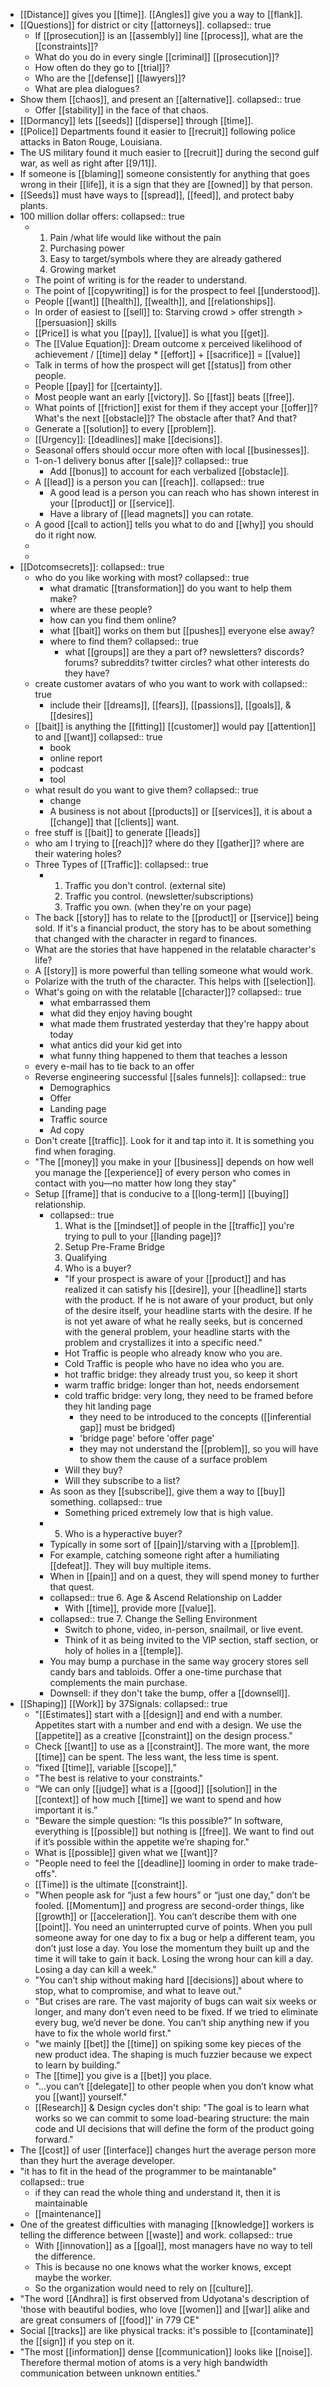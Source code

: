 - [[Distance]] gives you [[time]]. [[Angles]] give you a way to [[flank]].
- [[Questions]] for district or city [[attorneys]].
  collapsed:: true
	- If [[prosecution]] is an [[assembly]] line [[process]], what are the [[constraints]]?
	- What do you do in every single [[criminal]] [[prosecution]]?
	- How often do they go to [[trial]]?
	- Who are the [[defense]] [[lawyers]]?
	- What are plea dialogues?
- Show them [[chaos]], and present an [[alternative]].
  collapsed:: true
	- Offer [[stability]] in the face of that chaos.
- [[Dormancy]] lets [[seeds]] [[disperse]] through [[time]].
- [[Police]] Departments found it easier to [[recruit]] following police attacks in Baton Rouge, Louisiana.
- The US military found it much easier to [[recruit]] during the second gulf war, as well as right after [[9/11]].
- If someone is [[blaming]] someone consistently for anything that goes wrong in their [[life]], it is a sign that they are [[owned]] by that person.
- [[Seeds]] must have ways to [[spread]], [[feed]], and protect baby plants.
- 100 million dollar offers:
  collapsed:: true
	- 1. Pain /what life would like without the pain
	  2. Purchasing power
	  3. Easy to target/symbols where they are already gathered
	  4. Growing market
	- The point of writing is for the reader to understand.
	- The point of [[copywriting]] is for the prospect to feel [[understood]].
	- People [[want]] [[health]], [[wealth]], and [[relationships]].
	- In order of easiest to [[sell]] to: Starving crowd > offer strength > [[persuasion]] skills
	- [[Price]] is what you [[pay]], [[value]] is what you [[get]].
	- The [[Value Equation]]: Dream outcome x perceived likelihood of achievement / [[time]] delay * [[effort]] + [[sacrifice]] = [[value]]
	- Talk in terms of how the prospect will get [[status]] from other people.
	- People [[pay]] for [[certainty]].
	- Most people want an early [[victory]]. So [[fast]] beats [[free]].
	- What points of [[friction]] exist for them if they accept your [[offer]]? What's the next [[obstacle]]? The obstacle after that? And that?
	- Generate a [[solution]] to every [[problem]].
	- [[Urgency]]: [[deadlines]] make [[decisions]].
	- Seasonal offers should occur more often with local [[businesses]].
	- 1-on-1 delivery bonus after [[sale]]?
	  collapsed:: true
		- Add [[bonus]] to account for each verbalized [[obstacle]].
	- A [[lead]] is a person you can [[reach]].
	  collapsed:: true
		- A good lead is a person you can reach who has shown interest in your [[product]] or [[service]].
		- Have a library of [[lead magnets]] you can rotate.
	- A good [[call to action]] tells you what to do and [[why]] you should do it right now.
	-
	-
- [[Dotcomsecrets]]:
  collapsed:: true
	- who do you like working with most?
	  collapsed:: true
		- what dramatic [[transformation]] do you want to help them make?
		- where are these people?
		- how can you find them online?
		- what [[bait]] works on them but [[pushes]] everyone else away?
		- where to find them?
		  collapsed:: true
			- what [[groups]] are they a part of?
			  newsletters?
			  discords?
			  forums?
			  subreddits?
			  twitter circles?
			  what other interests do they have?
	- create customer avatars of who you want to work with
	  collapsed:: true
		- include their [[dreams]], [[fears]], [[passions]], [[goals]], & [[desires]]
	- [[bait]] is anything the [[fitting]] [[customer]] would pay [[attention]] to and [[want]]
	  collapsed:: true
		- book
		- online report
		- podcast
		- tool
	- what result do you want to give them?
	  collapsed:: true
		- change
		- A business is not about [[products]] or [[services]], it is about a [[change]] that [[clients]] want.
	- free stuff is [[bait]] to generate [[leads]]
	- who am I trying to [[reach]]? where do they [[gather]]? where are their watering holes?
	- Three Types of [[Traffic]]:
	  collapsed:: true
		- 1. Traffic you don't control. (external site)
		  2. Traffic you control. (newsletter/subscriptions)
		  3. Traffic you own. (when they're on your page)
	- The back [[story]] has to relate to the [[product]] or [[service]] being sold. If it's a financial product, the story has to be about something that changed with the character in regard to finances.
	- What are the stories that have happened in the relatable character's life?
	- A [[story]] is more powerful than telling someone what would work.
	- Polarize with the truth of the character. This helps with [[selection]].
	- What's going on with the relatable [[character]]?
	  collapsed:: true
		- what embarrassed them
		- what did they enjoy having bought
		- what made them frustrated yesterday that they're happy about today
		- what antics did your kid get into
		- what funny thing happened to them that teaches a lesson
	- every e-mail has to tie back to an offer
	- Reverse engineering successful [[sales funnels]]:
	  collapsed:: true
		- Demographics
		- Offer
		- Landing page
		- Traffic source
		- Ad copy
	- Don't create [[traffic]]. Look for it and tap into it. It is something you find when foraging.
	- "The [[money]] you make in your [[business]] depends on how well you manage
	  the [[experience]] of every person who comes in contact with you—no matter how long they stay"
	- Setup [[frame]] that is conducive to a [[long-term]] [[buying]] relationship.
		- collapsed:: true
		  1. What is the [[mindset]] of people in the [[traffic]] you're trying to pull to your [[landing page]]?
		  2. Setup Pre-Frame Bridge
		  3. Qualifying
		  4. Who is a buyer?
			- "If your prospect is aware of your [[product]] and has realized it can satisfy his [[desire]], your [[headline]] starts with the product. If he is not aware of your product, but only of the desire itself, your headline starts with the desire. If he is not yet aware of what he really seeks, but is concerned with the general problem, your headline starts with the problem and crystallizes it into a specific need."
			- Hot Traffic is people who already know who you are.
			- Cold Traffic is people who have no idea who you are.
			- hot traffic bridge: they already trust you, so keep it short
			- warm traffic bridge: longer than hot, needs endorsement
			- cold traffic bridge: very long, they need to be framed before they hit landing page
				- they need to be introduced to the concepts ([[inferential gap]] must be bridged)
				- 'bridge page' before 'offer page'
				- they may not understand the [[problem]], so you will have to show them the cause of a surface problem
			- Will they buy?
			- Will they subscribe to a list?
		- As soon as they [[subscribe]], give them a way to [[buy]] something.
		  collapsed:: true
			- Something priced extremely low that is high value.
		- 5. Who is a hyperactive buyer?
		- Typically in some sort of [[pain]]/starving with a [[problem]].
		- For example, catching someone right after a humiliating [[defeat]]. They will buy multiple items.
		- When in [[pain]] and on a quest, they will spend money to further that quest.
		- collapsed:: true
		  6. Age & Ascend Relationship  on Ladder
			- With [[time]], provide more [[value]].
		- collapsed:: true
		  7. Change the Selling Environment
			- Switch to phone, video, in-person, snailmail, or live event.
			- Think of it as being invited to the VIP section, staff section, or holy of holies in a [[temple]].
		- You may bump a purchase in the same way grocery stores sell candy bars and tabloids. Offer a one-time purchase that complements the main purchase.
		- Downsell: if they don't take the bump, offer a [[downsell]].
- [[Shaping]] [[Work]] by 37Signals:
  collapsed:: true
	- "[[Estimates]] start with a [[design]] and end with a number. Appetites start with a number and end with a design. We use the [[appetite]] as a creative [[constraint]] on the design process."
	- Check [[want]] to use as a [[constraint]]. The more want, the more [[time]] can be spent. The less want, the less time is spent.
	- “fixed [[time]], variable [[scope]],”
	- "The best is relative to your constraints."
	- “We can only [[judge]] what is a [[good]] [[solution]] in the [[context]] of how much [[time]] we want to spend and how important it is.”
	- "Beware the simple question: “Is this possible?” In software, everything is [[possible]] but nothing is [[free]]. We want to find out if it’s possible within the appetite we’re shaping for."
	- What is [[possible]] given what we [[want]]?
	- "People need to feel the [[deadline]] looming in order to make trade-offs".
	- [[Time]] is the ultimate [[constraint]].
	- "When people ask for “just a few hours” or “just one day,” don’t be fooled. [[Momentum]] and progress are second-order things, like [[growth]] or [[acceleration]]. You can’t describe them with one [[point]]. You need an uninterrupted curve of points. When you pull someone away for one day to fix a bug or help a different team, you don’t just lose a day. You lose the momentum they built up and the time it will take to gain it back. Losing the wrong hour can kill a day. Losing a day can kill a week."
	- "You can’t ship without making hard [[decisions]] about where to stop, what to compromise, and what to leave out."
	- "But crises are rare. The vast majority of bugs can wait six weeks or longer, and many don’t even need to be fixed. If we tried to eliminate every bug, we’d never be done. You can’t ship anything new if you have to fix the whole world first."
	- "we mainly [[bet]] the [[time]] on spiking some key pieces of the new product idea. The shaping is much fuzzier because we expect to learn by building."
	- The [[time]] you give is a [[bet]] you place.
	- "...you can’t [[delegate]] to other people when you don’t know what you [[want]] yourself."
	- [[Research]] & Design cycles don't ship: "The goal is to learn what works so we can commit to some load-bearing structure: the main code and UI decisions that will define the form of the product going forward."
- The [[cost]] of user [[interface]] changes hurt the average person more than they hurt the average developer.
- "it has to fit in the head of the programmer to be maintanable"
  collapsed:: true
	- if they can read the whole thing and understand it, then it is maintainable
	- [[maintenance]]
- One of the greatest difficulties with managing [[knowledge]] workers is telling the difference between [[waste]] and work.
  collapsed:: true
	- With [[innovation]] as a [[goal]], most managers have no way to tell the difference.
	- This is because no one knows what the worker knows, except maybe the worker.
	- So the organization would need to rely on [[culture]].
- "The word [[Andhra]] is first observed from Udyotana's description of 'those with beautiful bodies, who love [[women]] and [[war]] alike and are great consumers of [[food]]' in 779 CE"
- Social [[tracks]] are like physical tracks: it's possible to [[contaminate]] the [[sign]] if you step on it.
- "The most [[information]] dense [[communication]] looks like [[noise]]. Therefore thermal motion of atoms is a very high bandwidth communication between unknown entities."
